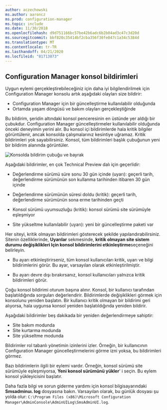 ```yaml
---
author: aczechowski
ms.author: aaroncz
ms.prod: configuration-manager
ms.topic: include
ms.date: 11/30/2018
ms.openlocfilehash: d9d751166bc57be42b6adc6b2b04ad3c47c3d20d
ms.sourcegitcommit: bbf820c35414bf2cba356f30fe047c1a34c5384d
ms.translationtype: MT
ms.contentlocale: tr-TR
ms.lasthandoff: 04/21/2020
ms.locfileid: "81713873"
---
```

## <a name="configuration-manager-console-notifications"></a><a name="bkmk_notify"></a>Configuration Manager konsol bildirimleri
<!--1318035-->
Uygun eylemi gerçekleştirebileceğiniz için daha iyi bilgilendirilmek için Configuration Manager konsolu artık aşağıdaki olayları size bildirir:
- Configuration Manager için bir güncelleştirme kullanılabilir olduğunda
- Ortamda yaşam döngüsü ve bakım olayları gerçekleştiğinde

Bu bildirim, şeridin altındaki konsol penceresinin en üstünde yer aldığı bir çubukdur. Configuration Manager güncelleştirmeler kullanılabilir olduğunda önceki deneyimin yerini alır. Bu konsol içi bildirimlerde hala kritik bilgiler görüntülenir, ancak konsolda çalışmalarınız kesintiye uğramaz. Kritik bildirimleri yok sayabilirsiniz. Konsol, tüm bildirimleri başlık çubuğunun yeni bir bildirim alanında görüntüler. 

![Konsolda bildirim çubuğu ve bayrak](../../media/1318035-notify-eval-version-expired.png)

Aşağıdaki bildirimler, en çok Technical Preview dalı için geçerlidir:  

- Değerlendirme sürümü süre sonu 30 gün içinde (uyarı): geçerli tarih, değerlendirme sürümünün son kullanma tarihinden itibaren 30 gün içinde  

- Değerlendirme sürümünün süresi doldu (kritik): geçerli tarih, değerlendirme sürümünün sona erme tarihinden geçti  

- Konsol sürümü uyumsuzluğu (kritik): konsol sürümü site sürümüyle eşleşmiyor  

- Site yükseltme kullanılabilir (uyarı): yeni bir güncelleştirme paketi var  


Her siteyi, kritik olmayan bildirimleri gösterecek şekilde yapılandırabilirsiniz. Sitenin özelliklerinde, **Uyarılar** sekmesinde, **kritik olmayan site sistem durumu değişiklikleri Için konsol bildirimlerini etkinleştirme**seçeneğini belirleyin. 

- Bu ayarı etkinleştirirseniz, tüm konsol kullanıcıları kritik, uyarı ve bilgi bildirimlerini görür. Bu ayar, varsayılan olarak etkinleştirilmiştir.  

- Bu ayarı devre dışı bırakırsanız, konsol kullanıcıları yalnızca kritik bildirimleri görür.  

Çoğu konsol bildirimi oturum başına alınır. Konsol, bir kullanıcı tarafından başlatıldığında sorguları değerlendirir. Bildirimlerde değişiklikleri görmek için konsolunu yeniden başlatın. Bir kullanıcı kritik olmayan bir bildirimi geri alıyorsa, hala uygunsa konsol yeniden başlatıldığında yeniden bildirir. 

Aşağıdaki bildirimler beş dakikada bir yeniden değerlendirmeye sahiptir:
- Site bakım modunda  
- Site kurtarma modunda  
- Site yükseltme modunda  

Bildirimler rol tabanlı yönetimin izinlerini izler. Örneğin, bir kullanıcının Configuration Manager güncelleştirmelerini görme izni yoksa, bu bildirimleri görmez.

Bazı bildirimlerin ilgili bir eylemi vardır. Örneğin, konsol sürümü site sürümüyle eşleşmiyorsa, **Yeni konsol sürümünü yükler**' i seçin. Bu eylem konsol yükleyicisini başlatır. 

Daha fazla bilgi ve sorun giderme yardımı için konsol bilgisayarındaki **Smsadminuı. log** dosyasına bakın. Varsayılan olarak, bu günlük dosyası şu yolda olur: `C:\Program Files (x86)\Microsoft Configuration Manager\AdminConsole\AdminUILog\SmsAdminUI.log`.

